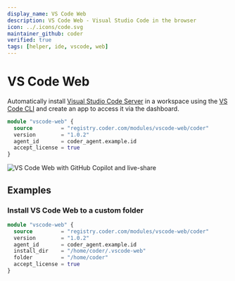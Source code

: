 ```yaml
---
display_name: VS Code Web
description: VS Code Web - Visual Studio Code in the browser
icon: ../.icons/code.svg
maintainer_github: coder
verified: true
tags: [helper, ide, vscode, web]
---
```


# VS Code Web

Automatically install [Visual Studio Code Server](https://code.visualstudio.com/docs/remote/vscode-server) in a workspace using the [VS Code CLI](https://code.visualstudio.com/docs/editor/command-line) and create an app to access it via the dashboard.

```tf
module "vscode-web" {
  source         = "registry.coder.com/modules/vscode-web/coder"
  version        = "1.0.2"
  agent_id       = coder_agent.example.id
  accept_license = true
}
```

![VS Code Web with GitHub Copilot and live-share](../.images/vscode-web.gif)

## Examples

### Install VS Code Web to a custom folder

```tf
module "vscode-web" {
  source         = "registry.coder.com/modules/vscode-web/coder"
  version        = "1.0.2"
  agent_id       = coder_agent.example.id
  install_dir    = "/home/coder/.vscode-web"
  folder         = "/home/coder"
  accept_license = true
}
```

